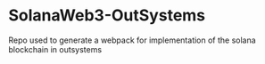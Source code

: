 # SolanaWeb3-OutSystems
Repo used to generate a webpack for implementation of the solana blockchain in outsystems
